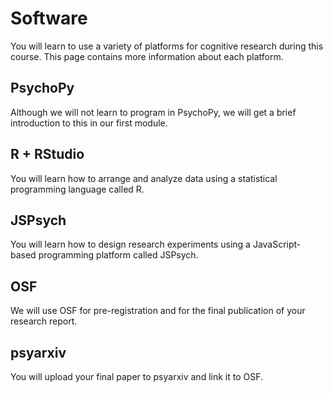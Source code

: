 # Software

You will learn to use a variety of platforms for cognitive research during this course. This page contains more information about each platform.

## PsychoPy

Although we will not learn to program in PsychoPy, we will get a brief introduction to this in our first module.

## R + RStudio

You will learn how to arrange and analyze data using a statistical programming language called R.

## JSPsych

You will learn how to design research experiments using a JavaScript-based programming platform called JSPsych.

## OSF

We will use OSF for pre-registration and for the final publication of your research report.

## psyarxiv

You will upload your final paper to psyarxiv and link it to OSF.

